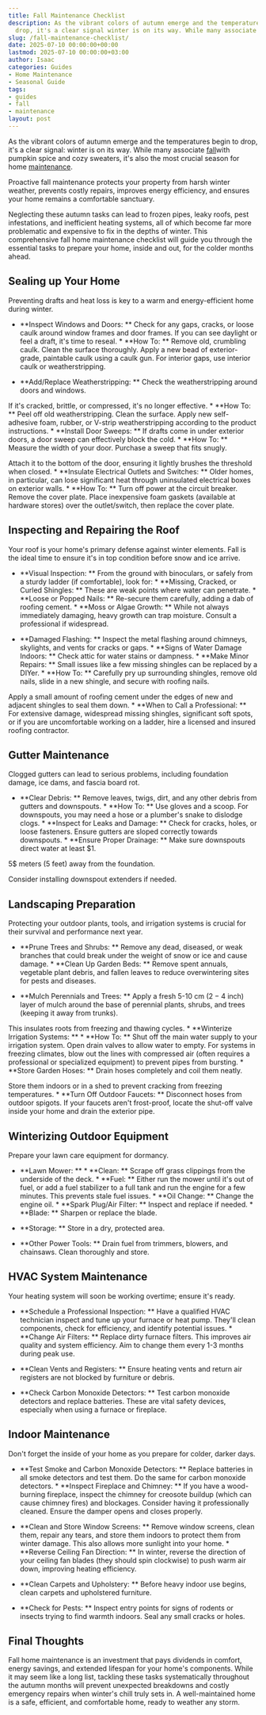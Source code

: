 ```yaml
---
title: Fall Maintenance Checklist
description: As the vibrant colors of autumn emerge and the temperatures begin to
  drop, it's a clear signal winter is on its way. While many associate fall with pumpkin...
slug: /fall-maintenance-checklist/
date: 2025-07-10 00:00:00+00:00
lastmod: 2025-07-10 00:00:00+03:00
author: Isaac
categories: Guides
- Home Maintenance
- Seasonal Guide
tags:
- guides
- fall
- maintenance
layout: post
---
```

As the vibrant colors of autumn emerge and the temperatures begin to drop, it's a clear signal: winter is on its way. While many associate [fall](https://pestpolicy.com/best-flowers-for-flourishing-fall-garden/)with pumpkin spice and cozy sweaters, it's also the most crucial season for home [maintenance](https://pestpolicy.com/ask-isaac-ep-16-top-5-simple-solutions-for-bathroom-maintenance/).

Proactive fall maintenance protects your property from harsh winter weather, prevents costly repairs, improves energy efficiency, and ensures your home remains a comfortable sanctuary.

Neglecting these autumn tasks can lead to frozen pipes, leaky roofs, pest infestations, and inefficient heating systems, all of which become far more problematic and expensive to fix in the depths of winter. This comprehensive fall home maintenance checklist will guide you through the essential tasks to prepare your home, inside and out, for the colder months ahead.

##  Sealing up Your Home

Preventing drafts and heat loss is key to a warm and energy-efficient home during winter.

* **Inspect Windows and Doors: ** Check for any gaps, cracks, or loose caulk around window frames and door frames. If you can see daylight or feel a draft, it's time to reseal. * **How To: ** Remove old, crumbling caulk. Clean the surface thoroughly. Apply a new bead of exterior-grade, paintable caulk using a caulk gun. For interior gaps, use interior caulk or weatherstripping.

* **Add/Replace Weatherstripping: ** Check the weatherstripping around doors and windows.

If it's cracked, brittle, or compressed, it's no longer effective. * **How To: ** Peel off old weatherstripping. Clean the surface. Apply new self-adhesive foam, rubber, or V-strip weatherstripping according to the product instructions. * **Install Door Sweeps: ** If drafts come in under exterior doors, a door sweep can effectively block the cold. * **How To: ** Measure the width of your door. Purchase a sweep that fits snugly.

Attach it to the bottom of the door, ensuring it lightly brushes the threshold when closed. * **Insulate Electrical Outlets and Switches: ** Older homes, in particular, can lose significant heat through uninsulated electrical boxes on exterior walls. * **How To: ** Turn off power at the circuit breaker. Remove the cover plate. Place inexpensive foam gaskets (available at hardware stores) over the outlet/switch, then replace the cover plate.

##  Inspecting and Repairing the Roof

Your roof is your home's primary defense against winter elements. Fall is the ideal time to ensure it's in top condition before snow and ice arrive.

* **Visual Inspection: ** From the ground with binoculars, or safely from a sturdy ladder (if comfortable), look for: * **Missing, Cracked, or Curled Shingles: ** These are weak points where water can penetrate. * **Loose or Popped Nails: ** Re-secure them carefully, adding a dab of roofing cement. * **Moss or Algae Growth: ** While not always immediately damaging, heavy growth can trap moisture. Consult a professional if widespread.

* **Damaged Flashing: ** Inspect the metal flashing around chimneys, skylights, and vents for cracks or gaps. * **Signs of Water Damage Indoors: ** Check attic for water stains or dampness. * **Make Minor Repairs: ** Small issues like a few missing shingles can be replaced by a DIYer. * **How To: ** Carefully pry up surrounding shingles, remove old nails, slide in a new shingle, and secure with roofing nails.

Apply a small amount of roofing cement under the edges of new and adjacent shingles to seal them down. * **When to Call a Professional: ** For extensive damage, widespread missing shingles, significant soft spots, or if you are uncomfortable working on a ladder, hire a licensed and insured roofing contractor.

##  Gutter Maintenance

Clogged gutters can lead to serious problems, including foundation damage, ice dams, and fascia board rot.

* **Clear Debris: ** Remove leaves, twigs, dirt, and any other debris from gutters and downspouts. * **How To: ** Use gloves and a scoop. For downspouts, you may need a hose or a plumber's snake to dislodge clogs. * **Inspect for Leaks and Damage: ** Check for cracks, holes, or loose fasteners. Ensure gutters are sloped correctly towards downspouts. * **Ensure Proper Drainage: ** Make sure downspouts direct water at least $1.

5$ meters ($5$ feet) away from the foundation.

Consider installing downspout extenders if needed.

##  Landscaping Preparation

Protecting your outdoor plants, tools, and irrigation systems is crucial for their survival and performance next year.

* **Prune Trees and Shrubs: ** Remove any dead, diseased, or weak branches that could break under the weight of snow or ice and cause damage. * **Clean Up Garden Beds: ** Remove spent annuals, vegetable plant debris, and fallen leaves to reduce overwintering sites for pests and diseases.

* **Mulch Perennials and Trees: ** Apply a fresh 5-10 cm ($2-4$ inch) layer of mulch around the base of perennial plants, shrubs, and trees (keeping it away from trunks).

This insulates roots from freezing and thawing cycles. * **Winterize Irrigation Systems: ** * **How To: ** Shut off the main water supply to your irrigation system. Open drain valves to allow water to empty. For systems in freezing climates, blow out the lines with compressed air (often requires a professional or specialized equipment) to prevent pipes from bursting. * **Store Garden Hoses: ** Drain hoses completely and coil them neatly.

Store them indoors or in a shed to prevent cracking from freezing temperatures. * **Turn Off Outdoor Faucets: ** Disconnect hoses from outdoor spigots. If your faucets aren't frost-proof, locate the shut-off valve inside your home and drain the exterior pipe.

##  Winterizing Outdoor Equipment

Prepare your lawn care equipment for dormancy.

* **Lawn Mower: ** * **Clean: ** Scrape off grass clippings from the underside of the deck. * **Fuel: ** Either run the mower until it's out of fuel, or add a fuel stabilizer to a full tank and run the engine for a few minutes. This prevents stale fuel issues. * **Oil Change: ** Change the engine oil. * **Spark Plug/Air Filter: ** Inspect and replace if needed. * **Blade: ** Sharpen or replace the blade.

* **Storage: ** Store in a dry, protected area.

* **Other Power Tools: ** Drain fuel from trimmers, blowers, and chainsaws. Clean thoroughly and store.

##  HVAC System Maintenance

Your heating system will soon be working overtime; ensure it's ready.

* **Schedule a Professional Inspection: ** Have a qualified HVAC technician inspect and tune up your furnace or heat pump. They'll clean components, check for efficiency, and identify potential issues. * **Change Air Filters: ** Replace dirty furnace filters. This improves air quality and system efficiency. Aim to change them every 1-3 months during peak use.

* **Clean Vents and Registers: ** Ensure heating vents and return air registers are not blocked by furniture or debris.

* **Check Carbon Monoxide Detectors: ** Test carbon monoxide detectors and replace batteries. These are vital safety devices, especially when using a furnace or fireplace.

##  Indoor Maintenance

Don't forget the inside of your home as you prepare for colder, darker days.

* **Test Smoke and Carbon Monoxide Detectors: ** Replace batteries in all smoke detectors and test them. Do the same for carbon monoxide detectors. * **Inspect Fireplace and Chimney: ** If you have a wood-burning fireplace, inspect the chimney for creosote buildup (which can cause chimney fires) and blockages. Consider having it professionally cleaned. Ensure the damper opens and closes properly.

* **Clean and Store Window Screens: ** Remove window screens, clean them, repair any tears, and store them indoors to protect them from winter damage. This also allows more sunlight into your home. * **Reverse Ceiling Fan Direction: ** In winter, reverse the direction of your ceiling fan blades (they should spin clockwise) to push warm air down, improving heating efficiency.

* **Clean Carpets and Upholstery: ** Before heavy indoor use begins, clean carpets and upholstered furniture.

* **Check for Pests: ** Inspect entry points for signs of rodents or insects trying to find warmth indoors. Seal any small cracks or holes.

##  Final Thoughts

Fall home maintenance is an investment that pays dividends in comfort, energy savings, and extended lifespan for your home's components. While it may seem like a long list, tackling these tasks systematically throughout the autumn months will prevent unexpected breakdowns and costly emergency repairs when winter's chill truly sets in. A well-maintained home is a safe, efficient, and comfortable home, ready to weather any storm.